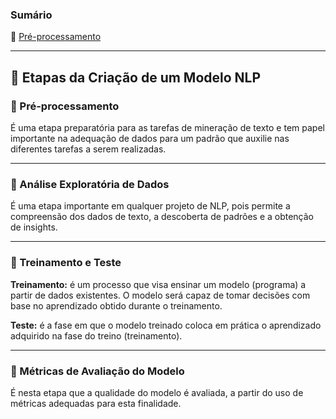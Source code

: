 ### Sumário
🔸 [Pré-processamento](https://github.com/4L1C3-R4BB1T/mineracao-textos/blob/main/arquivos/preprocessamento.md)    

---

## 🔻 Etapas da Criação de um Modelo NLP

### 🔸 Pré-processamento

É uma etapa preparatória para as tarefas de mineração de texto e tem papel importante na adequação de dados para um padrão que auxilie nas diferentes tarefas a serem realizadas.

---

### 🔸 Análise Exploratória de Dados

É uma etapa importante em qualquer projeto de NLP, pois permite a compreensão dos dados de texto, a descoberta de padrões e a obtenção de insights. 

---

### 🔸 Treinamento e Teste

**Treinamento:** é um processo que visa ensinar um modelo (programa) a partir de dados existentes. O modelo será capaz de tomar decisões com base no aprendizado obtido durante o treinamento.

**Teste:** é a fase em que o modelo treinado coloca em prática o aprendizado adquirido na fase do treino (treinamento).

---

### 🔸 Métricas de Avaliação do Modelo

É nesta etapa que a qualidade do modelo é avaliada, a partir do uso de métricas adequadas para esta finalidade.

